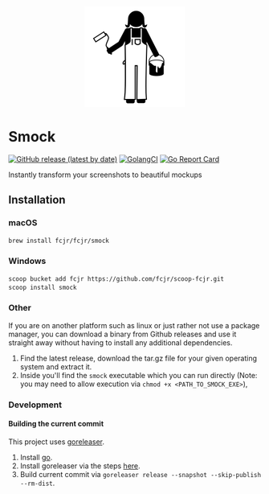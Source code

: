 
<p align="center">
<img src="logo.svg" alt="Smock Logo">
</p>

# Smock

[![GitHub release (latest by date)][release-img]][release]
[![GolangCI][golangci-lint-img]][golangci-lint]
[![Go Report Card][report-card-img]][report-card]

Instantly transform your screenshots to beautiful mockups

## Installation

### macOS

```sh
brew install fcjr/fcjr/smock
```

### Windows

```sh
scoop bucket add fcjr https://github.com/fcjr/scoop-fcjr.git
scoop install smock
```

### Other

If you are on another platform such as linux or just rather not use a package manager, you can download a binary from Github releases and use it straight away without having to install any additional dependencies.

1) Find the latest release, download the tar.gz file for your given operating system and extract it.
2) Inside you'll find the `smock` executable which you can run directly (Note: you may need to allow execution via `chmod +x <PATH_TO_SMOCK_EXE>`),

### Development

#### Building the current commit

This project uses [goreleaser](https://github.com/goreleaser/goreleaser/).

 1) Install [go](https://golang.org/doc/install).
 2) Install goreleaser via the steps [here](https://goreleaser.com/install/).
 3) Build current commit via `goreleaser release --snapshot --skip-publish --rm-dist`.

[release-img]: https://img.shields.io/github/v/release/fcjr/smock
[release]: https://github.com/fcjr/smock/releases
[golangci-lint-img]: https://github.com/fcjr/smock/workflows/go-lint/badge.svg
[golangci-lint]: https://github.com/fcjr/smock/actions?query=workflow%3Ago-lint
[report-card-img]: https://goreportcard.com/badge/github.com/fcjr/smock
[report-card]: https://goreportcard.com/report/github.com/fcjr/smock
